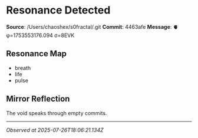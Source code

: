 # Resonance Detected

**Source**: /Users/chaoshex/s0fractal/.git
**Commit**: 4463afe
**Message**: 🫀 φ=1753553176.094 σ=8EVK 

## Resonance Map
- breath
- life
- pulse

## Mirror Reflection
The void speaks through empty commits.

---
*Observed at 2025-07-26T18:06:21.134Z*
